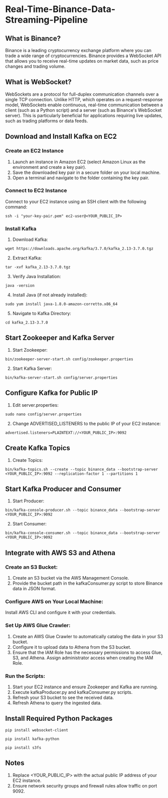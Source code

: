 # Real-Time-Binance-Data-Streaming-Pipeline
## What is Binance?
Binance is a leading cryptocurrency exchange platform where you can trade a wide range of cryptocurrencies. Binance provides a WebSocket API that allows you to receive real-time updates on market data, such as price changes and trading volume.

## What is WebSocket?
WebSockets are a protocol for full-duplex communication channels over a single TCP connection. Unlike HTTP, which operates on a request-response model, WebSockets enable continuous, real-time communication between a client (such as a Python script) and a server (such as Binance's WebSocket server). This is particularly beneficial for applications requiring live updates, such as trading platforms or data feeds.

## Download and Install Kafka on EC2
### Create an EC2 Instance
1. Launch an instance in Amazon EC2 (select Amazon Linux as the environment and create a key pair).
2. Save the downloaded key pair in a secure folder on your local machine.
3. Open a terminal and navigate to the folder containing the key pair.

### Connect to EC2 Instance

Connect to your EC2 instance using an SSH client with the following command:

```
ssh -i "your-key-pair.pem" ec2-user@<YOUR_PUBLIC_IP>
```

### Install Kafka

1. Download Kafka:

```
wget https://downloads.apache.org/kafka/3.7.0/kafka_2.13-3.7.0.tgz
```

2. Extract Kafka:

```
tar -xvf kafka_2.13-3.7.0.tgz
```

3. Verify Java Installation:

```
java -version
```

4. Install Java (if not already installed):

```
sudo yum install java-1.8.0-amazon-corretto.x86_64
```

5. Navigate to Kafka Directory:

```
cd kafka_2.13-3.7.0
```

## Start Zookeeper and Kafka Server

1. Start Zookeeper:

```
bin/zookeeper-server-start.sh config/zookeeper.properties
```

2. Start Kafka Server:

```
bin/kafka-server-start.sh config/server.properties
```

## Configure Kafka for Public IP

1. Edit server.properties:

```
sudo nano config/server.properties
```

2. Change ADVERTISED_LISTENERS to the public IP of your EC2 instance:

```
advertised.listeners=PLAINTEXT://<YOUR_PUBLIC_IP>:9092
```

## Create Kafka Topics

1. Create Topics:

```
bin/kafka-topics.sh --create --topic binance_data --bootstrap-server <YOUR_PUBLIC_IP>:9092 --replication-factor 1 --partitions 1
```

## Start Kafka Producer and Consumer

1. Start Producer:

```
bin/kafka-console-producer.sh --topic binance_data --bootstrap-server <YOUR_PUBLIC_IP>:9092

```

2. Start Consumer:

```
bin/kafka-console-consumer.sh --topic binance_data --bootstrap-server <YOUR_PUBLIC_IP>:9092

```

## Integrate with AWS S3 and Athena
### Create an S3 Bucket:

1. Create an S3 bucket via the AWS Management Console.
2. Provide the bucket path in the kafkaConsumer.py script to store Binance data in JSON format.

### Configure AWS on Your Local Machine:

Install AWS CLI and configure it with your credentials.

### Set Up AWS Glue Crawler:

1. Create an AWS Glue Crawler to automatically catalog the data in your S3 bucket.
2. Configure it to upload data to Athena from the S3 bucket.
3. Ensure that the IAM Role has the necessary permissions to access Glue, S3, and Athena. Assign administrator access when creating the IAM Role.

### Run the Scripts:

1. Start your EC2 instance and ensure Zookeeper and Kafka are running.
2. Execute kafkaProducer.py and kafkaConsumer.py scripts.
3. Refresh your S3 bucket to see the received data.
4. Refresh Athena to query the ingested data.

## Install Required Python Packages

```
pip install websocket-client
```

```
pip install kafka-python
```

```
pip install s3fs
```

## Notes
1. Replace <YOUR_PUBLIC_IP> with the actual public IP address of your EC2 instance.
2. Ensure network security groups and firewall rules allow traffic on port 9092.
